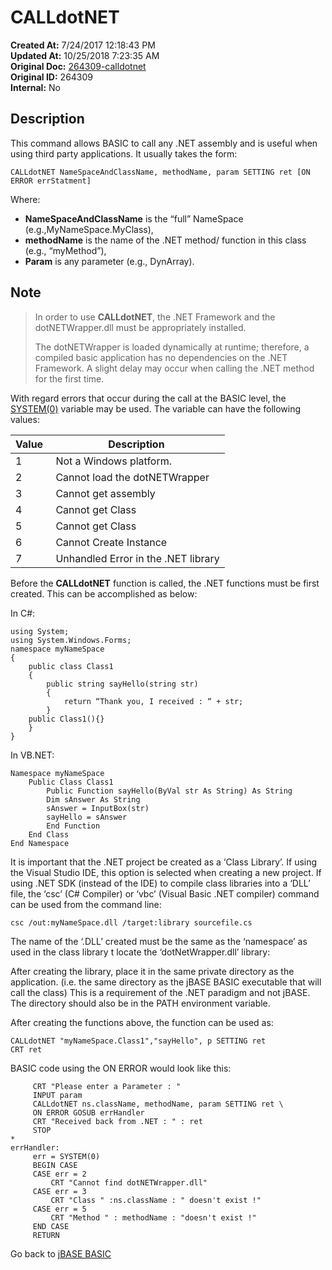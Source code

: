 # CALLdotNET

**Created At:** 7/24/2017 12:18:43 PM  
**Updated At:** 10/25/2018 7:23:35 AM  
**Original Doc:** [264309-calldotnet](https://docs.jbase.com/36868-jbase-basic/264309-calldotnet)  
**Original ID:** 264309  
**Internal:** No  

## Description

This command allows BASIC to call any .NET assembly and is useful when using third party applications. It usually takes the form:

``` basic
CALLdotNET NameSpaceAndClassName, methodName, param SETTING ret [ON ERROR errStatment]
```

Where:

- **NameSpaceAndClassName** is the “full” NameSpace (e.g.,MyNameSpace.MyClass),
- **methodName** is the name of the .NET method/ function in this class (e.g., “myMethod”),
- **Param** is any parameter (e.g., DynArray).

## Note

> In order to use **CALLdotNET**, the .NET Framework and the dotNETWrapper.dll must be appropriately installed.
>
> The dotNETWrapper is loaded dynamically at runtime; therefore, a compiled basic application has no dependencies on the .NET Framework. A slight delay may occur when calling the .NET method for the first time.

With regard errors that occur during the call at the BASIC level, the [SYSTEM(0)](./../system-functions) variable may be used. The variable can have the following values:

| Value  | Description  |
| --- | --- |
| 1 | Not a Windows platform. |
| 2 | Cannot load the dotNETWrapper |
| 3 | Cannot get assembly |
| 4 | Cannot get Class |
| 5 | Cannot get Class |
| 6 | Cannot Create Instance |
| 7 | Unhandled Error in the .NET library |

Before the **CALLdotNET** function is called, the .NET functions must be first created. This can be accomplished as below:

In C#:

``` CSharp
using System;
using System.Windows.Forms;
namespace myNameSpace
{
    public class Class1
    {
        public string sayHello(string str)
        {
            return “Thank you, I received : “ + str;
        }
    public Class1(){}
    }
}
```

In VB.NET:

``` vbnet
Namespace myNameSpace
    Public Class Class1
        Public Function sayHello(ByVal str As String) As String
        Dim sAnswer As String
        sAnswer = InputBox(str)
        sayHello = sAnswer
        End Function
    End Class
End Namespace
```

It is important that the .NET project be created as a ‘Class Library’. If using the Visual Studio IDE, this option is selected when creating a new project. If using .NET SDK (instead of the IDE) to compile class libraries into a ‘DLL’ file, the ‘csc’ (C# Compiler) or ‘vbc’ (Visual Basic .NET compiler) command can be used from the command line:

``` 
csc /out:myNameSpace.dll /target:library sourcefile.cs
```

The name of the ‘.DLL’ created must be the same as the ‘namespace’ as used in the class library t locate the ‘dotNetWrapper.dll’ library:

After creating the library, place it in the same private directory as the application. (i.e. the same directory as the jBASE BASIC executable that will call the class) This is a requirement of the .NET paradigm and not jBASE. The directory should also be in the PATH environment variable.

After creating the functions above, the function can be used as:

```
CALLdotNET "myNameSpace.Class1","sayHello", p SETTING ret
CRT ret
```

BASIC code using the ON ERROR would look like this:

```
     CRT "Please enter a Parameter : "
     INPUT param
     CALLdotNET ns.className, methodName, param SETTING ret \
     ON ERROR GOSUB errHandler
     CRT "Received back from .NET : " : ret
     STOP
*  
errHandler:
     err = SYSTEM(0)
     BEGIN CASE
     CASE err = 2
         CRT "Cannot find dotNETWrapper.dll"
     CASE err = 3
         CRT "Class " :ns.className : " doesn't exist !"
     CASE err = 5
         CRT "Method " : methodName : "doesn't exist !"
     END CASE
     RETURN
```

Go back to [jBASE BASIC](./../README.md)
